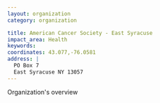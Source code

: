 ```yaml
---
layout: organization
category: organization

title: American Cancer Society - East Syracuse
impact_area: Health
keywords: 
coordinates: 43.077,-76.0581
address: |
  PO Box 7
  East Syracuse NY 13057
---
```

Organization's overview
